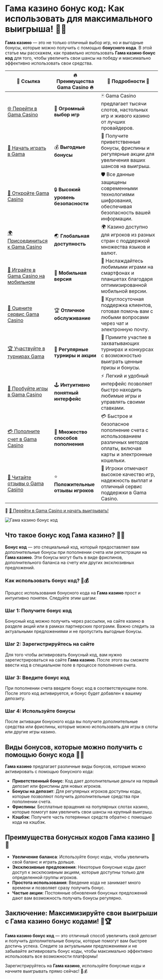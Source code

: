 # Гама казино бонус код: Как использовать для максимального выигрыша! 🎉💸

**Гама казино** — это не только отличный выбор игр, но и выгодные бонусы, которые можно получить с помощью **бонусного кода**. В этой статье мы расскажем, как правильно использовать **Гама казино бонус код** для того, чтобы увеличить свои шансы на победу и максимально эффективно использовать свои средства.

| 🔗 **Ссылка**                                         | 🔥 **Преимущества Gama Casino** 🔥  | 🌟 **Подробности** 🌟 |
|-----------------------------------------------------|-------------------------------------|----------------------|
| [🌐 Перейти в Gama Casino](https://brandplay.link/j6NMKsDz) | 🎰 **Огромный выбор игр**            | 🃏 Gama Casino предлагает тысячи слотов, настольных игр и живого казино от лучших провайдеров. |
| [💸 Начать играть в Gama](https://brandplay.link/j6NMKsDz) | 💰 **Выгодные бонусы**                | 🎁 Получите приветственные бонусы, фриспины и регулярные акции для увеличения ваших шансов на выигрыш. |
| [🔐 Откройте Gama Casino](https://brandplay.link/j6NMKsDz) | 🔒 **Высокий уровень безопасности**    | 🛡️ Все данные защищены современными технологиями шифрования, обеспечивая безопасность вашей информации. |
| [🌍 Присоединиться к Gama Casino](https://brandplay.link/j6NMKsDz) | 🌏 **Глобальная доступность**         | 🌍 Казино доступно для игроков из разных стран с поддержкой множества языков и валют. |
| [📱 Играйте в Gama Casino на мобильном](https://brandplay.link/j6NMKsDz) | 📲 **Мобильная версия**                | 📱 Наслаждайтесь любимыми играми на смартфонах и планшетах благодаря оптимизированной мобильной версии. |
| [🔧 Оцените сервис Gama Casino](https://brandplay.link/j6NMKsDz) | 🏆 **Отличное обслуживание**          | 🤝 Круглосуточная поддержка клиентов, готовая помочь вам с любыми вопросами через чат и электронную почту. |
| [🏆 Участвуйте в турнирах Gama](https://brandplay.link/j6NMKsDz) | 🎉 **Регулярные турниры и акции**      | 🥇 Примите участие в захватывающих турнирах и конкурсах с возможностью выиграть ценные призы и бонусы. |
| [🎯 Пробуйте игры в Gama Casino](https://brandplay.link/j6NMKsDz) | 🕹️ **Интуитивно понятный интерфейс**   | ⚡ Легкий и удобный интерфейс позволяет быстро находить любимые игры и управлять своими ставками. |
| [💳 Пополните счет в Gama Casino](https://brandplay.link/j6NMKsDz) | 💸 **Множество способов пополнения**    | 💳 Быстрое и безопасное пополнение счета с использованием различных методов оплаты, включая карты и электронные кошельки. |
| [💬 Читайте отзывы о Gama Casino](https://brandplay.link/j6NMKsDz) | ⭐ **Положительные отзывы игроков**     | 👏 Игроки отмечают высокое качество игр, надежность выплат и отличный сервис поддержки в Gama Casino. |

🔗 [🚀 Перейти в Gama Casino и начать выигрывать!](https://brandplay.link/j6NMKsDz)

![Гама казино бонус код](https://imgbb.ru/frontend/posts/creation/2023-07-22/oi161jo2va9xnz4uodk35psn1qej265k1wj.jpg)

## Что такое бонус код Гама казино? 🎁🔑

**Бонус код** — это специальный код, который предоставляет вам дополнительные бонусы при пополнении счета или регистрации на **Гама казино**. Эти бонусы могут быть в виде фриспинов, дополнительного баланса на счету или других эксклюзивных предложений.

### Как использовать бонус код? 🚀💰

Процесс использования бонусного кода на **Гама казино** прост и интуитивно понятен. Следуйте этим шагам:

### Шаг 1: Получите бонус код
Бонусный код можно получить через рассылки, на сайте казино в разделе акций или в рамках партнерских программ. Важно следить за актуальными предложениями и не пропустить выгодные бонусы.

### Шаг 2: Зарегистрируйтесь на сайте
Для того чтобы активировать бонусный код, вам нужно зарегистрироваться на сайте **Гама казино**. После этого вы сможете ввести код в специальном поле в процессе пополнения счета.

### Шаг 3: Введите бонус код
При пополнении счета введите бонус код в соответствующем поле. После этого код активируется, и бонус будет добавлен к вашему депозиту.

### Шаг 4: Используйте бонусы
После активации бонусного кода вы получите дополнительные средства или фриспины, которые можно использовать для игры в слоты или другие игры казино.

## Виды бонусов, которые можно получить с помощью бонус кода 🎰💎

**Гама казино** предлагает различные виды бонусов, которые можно активировать с помощью бонусного кода:

- **Приветственный бонус**: Код дает дополнительные деньги на первый депозит или фриспины для новых игроков.
- **Бонусы на депозит**: Для регулярных игроков доступны коды, которые позволяют получить дополнительные средства при пополнении счета.
- **Фриспины**: Бесплатные вращения на популярных слотах казино, которые помогут вам увеличить свои шансы на крупный выигрыш.
- **Кэшбэк**: Получите часть потерянных средств обратно с помощью кода на кэшбэк.

## Преимущества бонусных кодов Гама казино 🎉🤑

- **Увеличение баланса**: Используйте бонус коды, чтобы увеличить свой баланс и играть дольше.
- **Эксклюзивные предложения**: Некоторые бонусные коды дают доступ к эксклюзивным акциям, которые доступны только для определенной группы игроков.
- **Простота использования**: Введение кода не занимает много времени и позволяет сразу получить бонус.
- **Частые акции**: Постоянные обновления бонусных предложений дают вам возможность получать бонусы регулярно.

## Заключение: Максимизируйте свои выигрыши с Гама казино бонус кодами! 🎰🏆

**Гама казино бонус код** — это отличный способ увеличить свой депозит и получить дополнительные бонусы, которые помогут вам быстрее достичь успеха. Следите за актуальными предложениями и не забывайте активировать бонус коды, чтобы максимально эффективно использовать все возможности платформы!

Зарегистрируйтесь на **Гама казино**, используйте бонусные коды и начните выигрывать прямо сейчас! 🎉💰
